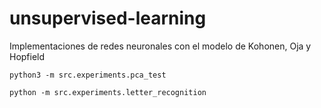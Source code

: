 # unsupervised-learning
Implementaciones de redes neuronales con el modelo de Kohonen, Oja y Hopfield

```
python3 -m src.experiments.pca_test
```


```
python -m src.experiments.letter_recognition
```